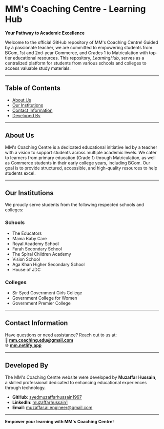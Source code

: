 # MM's Coaching Centre - Learning Hub

**Your Pathway to Academic Excellence**

Welcome to the official GitHub repository of MM's Coaching Centre! Guided by a passionate teacher, we are committed to empowering students from BCom, 1st and 2nd-year Commerce, and Grades 1 to Matriculation with top-tier educational resources. This repository, *LearningHub*, serves as a centralized platform for students from various schools and colleges to access valuable study materials.

---

## Table of Contents

- [About Us](#about-us)
- [Our Institutions](#our-institutions)
- [Contact Information](#contact-information)
- [Developed By](#developed-by)

---

## About Us

MM's Coaching Centre is a dedicated educational initiative led by a teacher with a vision to support students across multiple academic levels. We cater to learners from primary education (Grade 1) through Matriculation, as well as Commerce students in their early college years, including BCom. Our goal is to provide structured, accessible, and high-quality resources to help students excel.

---

## Our Institutions

We proudly serve students from the following respected schools and colleges:

### Schools
- The Educators
- Mama Baby Care
- Royal Academy School
- Farah Secondary School
- The Spiral Children Academy
- Vision School
- Aga Khan Higher Secondary School
- House of JDC

### Colleges
- Sir Syed Government Girls College
- Government College for Women
- Government Premier College

---

## Contact Information

Have questions or need assistance? Reach out to us at:  
📧 **mm.coaching.edu@gmail.com**  
🌐 **[mm.netlify.app](https://mm.netlify.app)**  

---

## Developed By

The MM's Coaching Centre website were developed by **Muzaffar Hussain**, a skilled professional dedicated to enhancing educational experiences through technology.

- **GitHub**: [syedmuzaffarhussain1997](https://github.com/syedmuzaffarhussain1997)
- **LinkedIn**: [muzaffarhussain1](https://pk.linkedin.com/in/muzaffarhussain1)
- **Email**: [muzaffar.ai.engineer@gmail.com](mailto:muzaffar.ai.engineer@gmail.com)

---

**Empower your learning with MM's Coaching Centre!**
